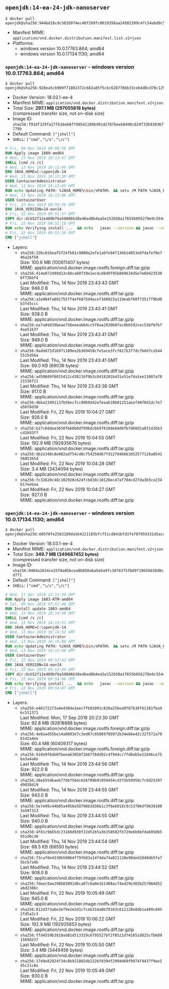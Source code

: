 ## `openjdk:14-ea-24-jdk-nanoserver`

```console
$ docker pull openjdk@sha256:944bd18cdc5016974ec40f269fc0019356aa24502399c4fc54abd9c5af8d687e
```

-	Manifest MIME: `application/vnd.docker.distribution.manifest.list.v2+json`
-	Platforms:
	-	windows version 10.0.17763.864; amd64
	-	windows version 10.0.17134.1130; amd64

### `openjdk:14-ea-24-jdk-nanoserver` - windows version 10.0.17763.864; amd64

```console
$ docker pull openjdk@sha256:928ea5cb909f71802372c682a85f5cbc628776bb33ceb4d0cd70c129ab28334e
```

-	Docker Version: 18.03.1-ee-4
-	Manifest MIME: `application/vnd.docker.distribution.manifest.v2+json`
-	Total Size: **297.1 MB (297055818 bytes)**  
	(compressed transfer size, not on-disk size)
-	Image ID: `sha256:f91df329fa17f616e68f790541109bd91d2787beeb8498c029f33b930367779b`
-	Default Command: `["jshell"]`
-	`SHELL`: `["cmd","\/s","\/c"]`

```dockerfile
# Fri, 08 Nov 2019 09:09:50 GMT
RUN Apply image 1809-amd64
# Wed, 13 Nov 2019 16:12:47 GMT
SHELL [cmd /s /c]
# Wed, 13 Nov 2019 16:12:49 GMT
ENV JAVA_HOME=C:\openjdk-14
# Wed, 13 Nov 2019 16:12:50 GMT
USER ContainerAdministrator
# Wed, 13 Nov 2019 16:13:05 GMT
RUN echo Updating PATH: %JAVA_HOME%\bin;%PATH% 	&& setx /M PATH %JAVA_HOME%\bin;%PATH%
# Wed, 13 Nov 2019 16:13:06 GMT
USER ContainerUser
# Fri, 22 Nov 2019 09:50:56 GMT
ENV JAVA_VERSION=14-ea+24
# Fri, 22 Nov 2019 09:51:57 GMT
COPY dir:dcb52f12e489bf6a50886638e46ed8b4ea5e152b50a1f6556856270e9c554485 in C:\openjdk-14 
# Fri, 22 Nov 2019 09:52:18 GMT
RUN echo Verifying install ... 	&& echo   javac --version && javac --version 	&& echo   java --version && java --version
# Fri, 22 Nov 2019 09:52:20 GMT
CMD ["jshell"]
```

-	Layers:
	-	`sha256:23bc016eaf5f24fb81c9080a2efe1a0fe94f136b14053e0fdafef0e746a26f50`  
		Size: 100.6 MB (100611407 bytes)  
		MIME: application/vnd.docker.image.rootfs.foreign.diff.tar.gzip
	-	`sha256:414e072499d13c60ca60739e1ec4cd8d9f95b889634d5e7e694235308f73bbf4`  
		Last Modified: Thu, 14 Nov 2019 23:43:43 GMT  
		Size: 948.0 B  
		MIME: application/vnd.docker.image.rootfs.diff.tar.gzip
	-	`sha256:a3a984fa8917557f4ef6075d4ace7168923a119eab760f7351ff9bd0b3f45ccc`  
		Last Modified: Thu, 14 Nov 2019 23:43:41 GMT  
		Size: 938.0 B  
		MIME: application/vnd.docker.image.rootfs.diff.tar.gzip
	-	`sha256:ea7a89d39beae750eeeab64cc5f8aa2039b8fac86b592cec536f6fbf4aa51b3f`  
		Last Modified: Thu, 14 Nov 2019 23:43:41 GMT  
		Size: 949.0 B  
		MIME: application/vnd.docker.image.rootfs.diff.tar.gzip
	-	`sha256:9addd72d1b971109ee2b369458cfe5ace3fcf817b377dc7bdd7ca5445515d56a`  
		Last Modified: Thu, 14 Nov 2019 23:43:41 GMT  
		Size: 69.0 KB (69036 bytes)  
		MIME: application/vnd.docker.image.rootfs.diff.tar.gzip
	-	`sha256:ad59689f0015412cd38216f9b3c0418201b431e51e74a1ee11007a7021536f21`  
		Last Modified: Thu, 14 Nov 2019 23:43:38 GMT  
		Size: 917.0 B  
		MIME: application/vnd.docker.image.rootfs.diff.tar.gzip
	-	`sha256:4bba23491137b56ecfcc89b9d42efeaa610b01251aeaf40f8d1dc7e7a56f8d38`  
		Last Modified: Fri, 22 Nov 2019 10:04:27 GMT  
		Size: 926.0 B  
		MIME: application/vnd.docker.image.rootfs.diff.tar.gzip
	-	`sha256:b27c68daa3650fb68b0df99bdcbb97818deb8d6fb7d60d1a03142bb3cd1b93ff`  
		Last Modified: Fri, 22 Nov 2019 10:04:55 GMT  
		Size: 192.9 MB (192935676 bytes)  
		MIME: application/vnd.docker.image.rootfs.diff.tar.gzip
	-	`sha256:db2e348c8e982ad754cd8cf54250d67fd127046663d52577126a05415685365d`  
		Last Modified: Fri, 22 Nov 2019 10:04:28 GMT  
		Size: 3.4 MB (3434094 bytes)  
		MIME: application/vnd.docker.image.rootfs.diff.tar.gzip
	-	`sha256:fc32620c48c102920c624fcb838c10128ec47af704cd27da3b5ce234b17eebaa`  
		Last Modified: Fri, 22 Nov 2019 10:04:27 GMT  
		Size: 927.0 B  
		MIME: application/vnd.docker.image.rootfs.diff.tar.gzip

### `openjdk:14-ea-24-jdk-nanoserver` - windows version 10.0.17134.1130; amd64

```console
$ docker pull openjdk@sha256:605f0fe2583189da564221185bfcf51cd841bfd3fef07959331d5accd5825cc2
```

-	Docker Version: 18.03.1-ee-4
-	Manifest MIME: `application/vnd.docker.distribution.manifest.v2+json`
-	Total Size: **349.7 MB (349687452 bytes)**  
	(compressed transfer size, not on-disk size)
-	Image ID: `sha256:0484a2834ce25f8a85bcea0b850a6a5eba9fc3878375fb69f19659d38d0cd771`
-	Default Command: `["jshell"]`
-	`SHELL`: `["cmd","\/s","\/c"]`

```dockerfile
# Wed, 11 Apr 2018 22:12:30 GMT
RUN Apply image 1803-RTM-amd64
# Sat, 09 Nov 2019 07:52:48 GMT
RUN Install update 1803-amd64
# Wed, 13 Nov 2019 16:14:50 GMT
SHELL [cmd /s /c]
# Wed, 13 Nov 2019 16:14:51 GMT
ENV JAVA_HOME=C:\openjdk-14
# Wed, 13 Nov 2019 16:14:52 GMT
USER ContainerAdministrator
# Wed, 13 Nov 2019 16:15:08 GMT
RUN echo Updating PATH: %JAVA_HOME%\bin;%PATH% 	&& setx /M PATH %JAVA_HOME%\bin;%PATH%
# Wed, 13 Nov 2019 16:15:09 GMT
USER ContainerUser
# Fri, 22 Nov 2019 09:52:43 GMT
ENV JAVA_VERSION=14-ea+24
# Fri, 22 Nov 2019 09:53:44 GMT
COPY dir:dcb52f12e489bf6a50886638e46ed8b4ea5e152b50a1f6556856270e9c554485 in C:\openjdk-14 
# Fri, 22 Nov 2019 09:54:06 GMT
RUN echo Verifying install ... 	&& echo   javac --version && javac --version 	&& echo   java --version && java --version
# Fri, 22 Nov 2019 09:54:07 GMT
CMD ["jshell"]
```

-	Layers:
	-	`sha256:e46172273a4e4384e1eec7fb01091c828a256ea0f87b30f61381fba9bc511371`  
		Last Modified: Mon, 17 Sep 2018 20:23:30 GMT  
		Size: 92.8 MB (92818888 bytes)  
		MIME: application/vnd.docker.image.rootfs.foreign.diff.tar.gzip
	-	`sha256:4e0aad55be14a8093e7c3ed87c05869785972b34eb6e42c327572a708142a4ee`  
		Size: 60.4 MB (60409317 bytes)  
		MIME: application/vnd.docker.image.rootfs.foreign.diff.tar.gzip
	-	`sha256:910e9f6db07beea63050f2b67f8dd92c4f944cc7fd0ab5e21846ce75ba3a4a8e`  
		Last Modified: Thu, 14 Nov 2019 23:44:56 GMT  
		Size: 922.0 B  
		MIME: application/vnd.docker.image.rootfs.diff.tar.gzip
	-	`sha256:28eb554baeb77db756dc626f09b91959454cd375b59959c7c9d25397d9038d19`  
		Last Modified: Thu, 14 Nov 2019 23:44:55 GMT  
		Size: 943.0 B  
		MIME: application/vnd.docker.image.rootfs.diff.tar.gzip
	-	`sha256:5e7e99c44b05a4956e50796b3d36b1c3f6e6018c9c53706df96391003a58f313`  
		Last Modified: Thu, 14 Nov 2019 23:44:55 GMT  
		Size: 940.0 B  
		MIME: application/vnd.docker.image.rootfs.diff.tar.gzip
	-	`sha256:4f81c9b65dc23169d930f22d52b5a3b158502fb729e6b9bfda6950b5951d0c38`  
		Last Modified: Thu, 14 Nov 2019 23:44:54 GMT  
		Size: 68.5 KB (68550 bytes)  
		MIME: application/vnd.docker.image.rootfs.diff.tar.gzip
	-	`sha256:f3caf0e4330b59064f79f683a14f4da74a021120e98ded1840db5fa75bcb7a4b`  
		Last Modified: Thu, 14 Nov 2019 23:44:52 GMT  
		Size: 908.0 B  
		MIME: application/vnd.docker.image.rootfs.diff.tar.gzip
	-	`sha256:7deec9ae298b83891d6ca07c0a0e1b1408acf4ed29e303b257084d52a6d2386c`  
		Last Modified: Fri, 22 Nov 2019 10:05:49 GMT  
		Size: 945.0 B  
		MIME: application/vnd.docker.image.rootfs.diff.tar.gzip
	-	`sha256:812d373a6e3ef9e2e2d1cfceb318a8bf0183c612128e8db1a489c8452fd5a2c3`  
		Last Modified: Fri, 22 Nov 2019 10:06:22 GMT  
		Size: 192.9 MB (192935653 bytes)  
		MIME: application/vnd.docker.image.rootfs.diff.tar.gzip
	-	`sha256:ffd4559b3810ad81d513319c6f95527bf2f0521d741651d825cfb6891569d237`  
		Last Modified: Fri, 22 Nov 2019 10:05:50 GMT  
		Size: 3.4 MB (3449456 bytes)  
		MIME: application/vnd.docker.image.rootfs.diff.tar.gzip
	-	`sha256:17d4e82924f34c8b921865db2226fd394f2994d69f9974f4437f9ee1d5c21c8e`  
		Last Modified: Fri, 22 Nov 2019 10:05:49 GMT  
		Size: 930.0 B  
		MIME: application/vnd.docker.image.rootfs.diff.tar.gzip
